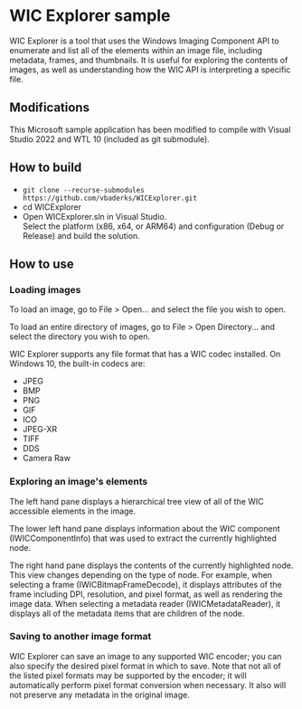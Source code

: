 # WIC Explorer sample

WIC Explorer is a tool that uses the Windows Imaging Component API to enumerate and list all of the elements within an image file, including metadata, frames, and thumbnails. It is useful for exploring the contents of images, as well as understanding how the WIC API is interpreting a specific file.

## Modifications

This Microsoft sample application has been modified to compile with Visual Studio 2022 and WTL 10 (included as git submodule).

## How to build

- `git clone --recurse-submodules https://github.com/vbaderks/WICExplorer.git`
- cd WICExplorer
- Open WICExplorer.sln in Visual Studio.  
  Select the platform (x86, x64, or ARM64) and configuration (Debug or Release) and build the solution.

## How to use

### Loading images

To load an image, go to File > Open... and select the file you wish to open.

To load an entire directory of images, go to File > Open Directory... and select the directory you wish to open.

WIC Explorer supports any file format that has a WIC codec installed. On Windows 10, the built-in codecs are:

- JPEG
- BMP
- PNG
- GIF
- ICO
- JPEG-XR
- TIFF
- DDS
- Camera Raw

### Exploring an image's elements

The left hand pane displays a hierarchical tree view of all of the WIC accessible elements in the image.

The lower left hand pane displays information about the WIC component (IWICComponentInfo) that was used to extract the currently highlighted node.

The right hand pane displays the contents of the currently highlighted node. This view changes depending on the type of node. For example, when selecting a frame (IWICBitmapFrameDecode), it displays attributes of the frame including DPI, resolution, and pixel format, as well as rendering the image data. When selecting a metadata reader (IWICMetadataReader), it displays all of the metadata items that are children of the node.

### Saving to another image format

WIC Explorer can save an image to any supported WIC encoder; you can also specify the desired pixel format in which to save. Note that not all of the listed pixel formats may be supported by the encoder; it will automatically perform pixel format conversion when necessary. It also will not preserve any metadata in the original image.